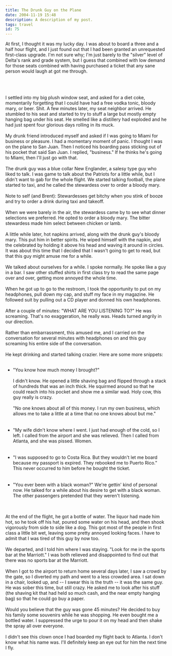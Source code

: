 ```yaml
---
title: The Drunk Guy on the Plane
date: 2004-11-19 15:48
description: A description of my post.
tags: travel
id: 75
---
```

At first, I thought it was my lucky day.  I was about to board a three and a half hour flight, and I just found out that I had been granted an unrequested first-class upgrade.  I'm not sure why; I'm just barely to the "silver" level of Delta's rank and grade system, but I guess that combined with low demand for those seats combined with having purchased a ticket that any sane person would laugh at got me through.<br />

<span class="spanEndPreview">&nbsp;</span><br /><br /><br />
I settled into my big plush window seat, and asked for a diet coke, momentarily forgetting that I could have had a free vodka tonic, bloody mary, or beer.  Shit.  A few minutes later, my seat neighbor arrived.  He stumbled to his seat and started to try to stuff a large but mostly empty hanging bag under his seat.  He smelled like a distillery had exploded and he had just spent four glorious days rolling in its muck.<br />
<br />
My drunk friend introduced myself and asked if I was going to Miami for business or pleasure.  I had a momentary moment of panic.  I thought I was on the plane to San Juan.  Then I noticed his boarding pass sticking out of his pocket that said San Juan.  I replied, "business."  If he thinks he's going to Miami, then I'll just go with that.<br />
<br />
The drunk guy was a blue collar New Englander, a salesy type guy who liked to talk.  I was game to talk about the Patriots for a little while, but I didn't want to gab for the whole flight.  We started talking football, the plane started to taxi, and he called the stewardess over to order a bloody mary.<br />
<br />
Note to self (and Brent):  Stewardesses get bitchy when you stink of booze and try to order a drink during taxi and takeoff.<br />
<br />
When we were barely in the air, the stewardess came by to see what dinner selections we preferred.  He opted to order a bloody mary.  The bitter stewardess made him select between chicken or lamb.<br />
<br />
A little while later, hot napkins arrived, along with the drunk guy's bloody mary.  This put him in better spirits.  He wiped himself with the napkin, and the celebrated by holding it above his head and waving it around in circles.  It was about this time that I decided that I wasn't going to get to read, but that this guy might amuse me for a while.<br />
<br />
We talked about ourselves for a while.  I spoke normally.  He spoke like a guy in a bar.  I saw other stuffed shirts in first class try to read the same page over and over, getting more annoyed the whole time.<br />
<br />
When he got up to go to the restroom, I took the opportunity to put on my headphones, pull down my cap, and stuff my face in my magazine.  He followed suit by pulling out a CD player and donned his own headphones.<br />
<br />
After a couple of minutes:  "WHAT ARE YOU LISTENING TO?"  He was screaming.  That's no exaggeration, he really was.  Heads turned angrily in our direction.  <br />
<br />
Rather than embarrassment, this amused me, and I carried on the conversation for several minutes with headphones on and this guy screaming his entire side of the conversation.<br />
<br />
He kept drinking and started talking crazier.  Here are some more snippets:<br />
<br />
<ul><li>"You know how much money I brought?"  <br />
<br />
I didn't know.  He opened a little shaving bag and flipped through a stack of hundreds that was an inch thick.  He squirmed around so that he could reach into his pocket and show me a similar wad.  Holy cow, this guy really is crazy.<br />
<br />
"No one knows about all of this money.  I run my own business, which allows me to take a little at a time that no one knows about but me."</li><br />
<br />
<li>"My wife didn't know where I went.  I just had enough of the cold, so I left.  I called from the airport and she was relieved.  Then I called from Atlanta, and she was pissed.  Women.</li><br />
<br />
<li>"I was supposed to go to Costa Rica. But they wouldn't let me board because my passport is expired.  They rebooked me to Puerto Rico."  This never occurred to him before he bought the ticket.</li><br />
<br />
<li>"You ever been with a black woman?"  We're gettin' kind of personal now.  He talked for a while about his desire to get with a black woman.  The other passengers pretended that they weren't listening.</li></ul><br />
<br />
At the end of the flight, he got a bottle of water.  The liquor had made him hot, so he took off his hat, poured some water on his head, and then shook vigorously from side to side like a dog.  This got most of the people in first class a little bit wet, leaving some pretty annoyed looking faces.  I have to admit that I was tired of this guy by now too.<br />
<br />
We departed, and I told him where I was staying.  "Look for me in the sports bar at the Marriott."  I was both relieved and disappointed to find out that there was no sports bar at the Marriott.<br />
<br />
When I got to the airport to return home several days later, I saw a crowd by the gate, so I diverted my path and went to a less crowded area.  I sat down in a chair, looked up, and -- I swear this is the truth -- it was the same guy.  He was sober this time, but still crazy.  He asked me to look after his stuff (the shaving kit that had held so much cash, and the near empty hanging bag) so that he could go buy a paper.<br />
<br />
Would you believe that the guy was gone 45 minutes?  He decided to buy his family some souvenirs while he was shopping.  He even bought me a bottled water.  I suppressed the urge to pour it on my head and then shake the spray all over everyone.<br />
<br />
I didn't see this clown once I had boarded my flight back to Atlanta.  I don't know what his name was.  I'll definitely keep an eye out for him the next time I fly.<br />
<br />

